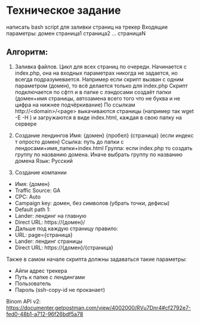 # Техническое задание

написать bash script для заливки страниц на трекер
Входящие параметры: домен страница1 страница2 ... страницаN

## Алгоритм:
1) Заливка файлов. Цикл для всех страниц по очереди. 
Начинается с index.php, она на входных параметрах никогда не задается, но всегда подразумевается. 
Например если скрипт вызван с одним параметром (домен), то всё делается только для index.php 
Скрипт подключается по сфтп и в папке с лэндосами создаёт папки (домен+имя страницы, автозамена всего того что не буква и не цифра на нижнее подчёркивание)
По ссылкам http://\<domain>/\<page> выкачиваются страницы (например так wget -E -H ) и загружаются в виде index.html, каждая в свою папку на сервере 

2) Создание лендингов
Имя: {домен} {пробел} {страница} (если индекс т опросто домен)
Ссылка: путь до папки с лендосами+имя_папки+index.html
Группа: если index.php то создать группу по названию домена. Иначе выбрать группу по названию домена
Язык: Русский

3) Создание компании
* Имя: {домен}
* Traffic Source: GA
* CPC: Auto
* Campaign key: домен, без символов (убрать точки, дефисы)
* Default path 1:
* Lander: лендинг на главную
* Direct URL: https://{домен}/
* Дальше под каждую страницу правило:
* URL: page={страница}
* Lander: лендинг страницы
* Direct URL: https://{домен}/{страница}

Также в самом начале скрипта должны задаваться такие параметры:
* Айпи адрес трекера
* Путь к папке с лендингами
* Пользователь
* Пароль (ssh-copy-id не проканает)

Binom API v2: https://documenter.getpostman.com/view/4002000/RVu7Dnr4#cf2792e7-fed0-48b1-a712-96f26bdf5a78


